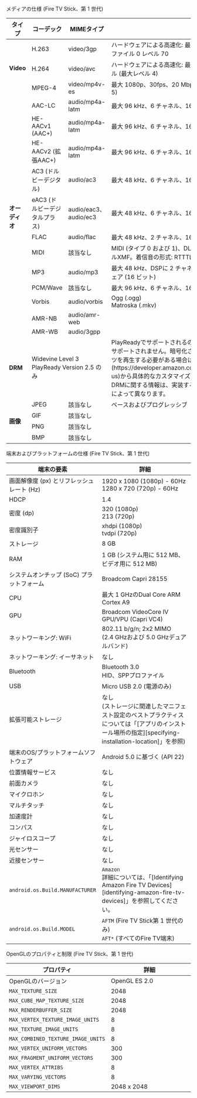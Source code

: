 <div class="subheading">メディアの仕様 (Fire TV Stick、第 1 世代)</div>

<table class="grid">
   <colgroup>
      <col width="10%" />
      <col width="17%" />
      <col width="15%" />
      <col width="38%" />
   </colgroup>
   <thead>
      <tr class="header">
         <th>タイプ</th>
         <th>コーデック</th>
         <th>MIMEタイプ</th>
         <th>詳細</th>
      </tr>
   </thead>
    <tr>
         <td class="white" rowspan="3"><b>Video</b></td>
         <td class="white">H.263</td>
         <td class="white">video/3gp</td>
         <td class="white">ハードウェアによる高速化: 最大WVGA (800 x 400)、30fps、6 Mbps、プロファイル 0 レベル 70</td>
      </tr>
      <tr>
         <td class="white">H.264</td>
         <td class="white">video/avc</td>
         <td class="white">ハードウェアによる高速化: 最大 1080p、30fps、20 Mbps、ハイプロファイル (最大レベル 4)</td>
      </tr>
       <tr>
          <td class="white">MPEG-4</td>
          <td class="white">video/mp4v-es</td>
          <td class="white">最大 1080p、30fps、20 Mbps、アドバンスドシンプルプロファイル (レベル 5)</td>
       </tr>
 <tr>
      <td class="gray" rowspan="12"><b>オーディオ</b></td>
      <td class="gray">AAC-LC</td>
      <td class="gray">audio/mp4a-latm</td>
      <td class="gray">最大 96 kHz、6 チャネル、16 ビットおよび 24 ビット</td>
   </tr>
   <tr>
      <td class="gray">HE-AACv1 (AAC+)</td>
      <td class="gray">audio/mp4a-latm</td>
      <td class="gray">最大 96 kHz、6 チャネル、16 ビットおよび 24 ビット</td>
   </tr>
   <tr>
      <td class="gray">HE-AACv2 (拡張AAC+)</td>
      <td class="gray">audio/mp4a-latm</td>
      <td class="gray">最大 96 kHz、6 チャネル、16 ビットおよび 24 ビット</td>
   </tr>
   <tr>
      <td class="gray">AC3 (ドルビーデジタル)</td>
      <td class="gray">audio/ac3</td>
      <td class="gray">最大 48 kHz、6 チャネル、16 ビットおよび 24 ビット</td>
   </tr>
   <tr>
      <td class="gray">eAC3 (ドルビーデジタルプラス)</td>
      <td class="gray">audio/eac3、audio/ec3</td>
      <td class="gray">最大 48 kHz、6 チャネル、16 ビットおよび 24 ビット</td>
   </tr>
   <tr>
      <td class="gray">FLAC</td>
      <td class="gray">audio/flac</td>
      <td class="gray">最大 48 kHz、2 チャネル、16 ビットと 24 ビット (24 ビットはディザなし)</td>
   </tr>
   <tr>
      <td class="gray">MIDI</td>
      <td class="gray">該当なし</td>
      <td class="gray">MIDI (タイプ 0 および 1)、DLS (バージョン 1 および 2)、XMF、およびモバイルXMF。着信音の形式: RTTTL/RTX、OTA、およびiMelody</td>
   </tr>
   <tr>
      <td class="gray">MP3</td>
      <td class="gray">audio/mp3</td>
      <td class="gray">最大 48 kHz、DSPに 2 チャネル (16 ビットおよび 24 ビット) およびソフトウェア (16 ビット)</td>
   </tr>
   <tr>
      <td class="gray">PCM/Wave</td>
      <td class="gray">該当なし</td>
      <td class="gray">最大 96 kHz、6 チャネル、16 ビットおよび 24 ビット</td>
   </tr>
   <tr>
      <td class="gray">Vorbis</td>
      <td class="gray">audio/vorbis</td>
      <td class="gray">Ogg (.ogg)<br/>Matroska (.mkv)</td>
   </tr>
    <tr>
    <td class="gray">AMR-NB</td>
    <td class="gray">audio/amr-web</td>
    <td class="gray"></td>
    </tr>
     <tr>
     <td class="gray">AMR-WB</td>
     <td class="gray">audio/3gpp</td>
     <td class="gray"></td>
     </tr>
    <tr>
       <td class="white"><b>DRM</b></td>
       <td class="white" colspan="2">Widevine Level 3 <br/> PlayReady Version 2.5 のみ</td>
       <td class="white" markdown="span">PlayReadyでサポートされるのは暗号化されたビデオだけです。オーディオはサポートされません。暗号化されたオーディオとビデオの両方を含むコンテンツを再生する必要がある場合は、[こちら](https://developer.amazon.com/appsandservices/support/contact/contact-us)から具体的なカスタマイズの詳細と手順をお問い合わせください。その他のDRMに関する情報は、実装する[メディアプレーヤー][fire-tv-media-players]によって異なります。</td>
 </tr>
   <tr>
      <td class="gray" rowspan="4"><b>画像</b></td>
      <td class="gray">JPEG</td>
      <td class="gray">該当なし</td>
      <td class="gray">ベースおよびプログレッシブ</td>
   </tr>
   <tr>
      <td class="gray">GIF</td>
      <td class="gray">該当なし</td>
      <td class="gray"></td>
   </tr>
   <tr>
      <td class="gray">PNG</td>
      <td class="gray">該当なし</td>
      <td class="gray"></td>
   </tr>
   <tr>
      <td class="gray">BMP</td>
      <td class="gray">該当なし</td>
      <td class="gray"></td>
   </tr>     
</table>

<div class="subheading">端末およびプラットフォームの仕様 (Fire TV Stick、第 1 世代)</div>

<table class="grid">
   <colgroup>
      <col width="40%" />
      <col width="60%" />
   </colgroup>
  <thead>
    <tr>
      <th>端末の要素</th>
      <th>詳細</th>
    </tr>
  </thead>
  <tbody>
    <tr>
      <td>画面解像度 (px) とリフレッシュレート (Hz)</td>
      <td>1920 x 1080 (1080p) - 60Hz <br/> 
      1280 x 720 (720p) - 60Hz </td>
    </tr>
      <tr>
       <td>HDCP</td>
       <td>1.4</td>
     </tr>
    <tr>
      <td>密度 (dp)</td>
      <td>320 (1080p) <br /> 213 (720p)</td>
    </tr>
    <tr>
      <td>密度識別子</td>
      <td>xhdpi (1080p) <br /> tvdpi (720p)</td>
    </tr>
    <tr>
      <td>ストレージ</td>
      <td>8 GB</td>
    </tr>
    <tr>
      <td>RAM</td>
      <td>1 GB (システム用に 512 MB、ビデオ用に 512 MB)</td>
    </tr>
    <tr>
      <td>システムオンチップ (SoC) プラットフォーム</td>
      <td>Broadcom Capri 28155</td>
    </tr>
    <tr>
      <td>CPU</td>
      <td>最大 1 GHzのDual Core ARM Cortex A9</td>
    </tr>
    <tr>
      <td>GPU</td>
      <td>Broadcom VideoCore IV GPU/VPU (Capri VC4)</td>
    </tr>
    <tr>
      <td>ネットワーキング: WiFi</td>
      <td>802.11 b/g/n; 2x2 MIMO <br /> (2.4 GHzおよび 5.0 GHzデュアルバンド)</td>
    </tr>
    <tr>
      <td>ネットワーキング: イーサネット</td>
      <td>なし</td>
    </tr>
    <tr>
      <td>Bluetooth</td>
      <td>Bluetooth 3.0 <br /> HID、SPPプロファイル</td>
    </tr>
    <tr>
      <td>USB</td>
      <td>Micro USB 2.0 (電源のみ)</td>
    </tr>
    <tr>
      <td>拡張可能ストレージ</td>
      <td markdown="span">なし <br/>(ストレージに関連したマニフェスト設定のベストプラクティスについては「[アプリのインストール場所の指定][specifying-installation-location]」を参照)</td>
    </tr>
    <tr>
      <td>端末のOS/プラットフォームソフトウェア</td>
      <td>Android 5.0 に基づく (API 22)</td>
    </tr>
    <tr>
      <td>位置情報サービス</td>
      <td>なし</td>
    </tr>
    <tr>
      <td>前面カメラ</td>
      <td>なし</td>
    </tr>
    <tr>
      <td>マイクロホン</td>
      <td>なし</td>
    </tr>
    <tr>
      <td>マルチタッチ</td>
      <td>なし</td>
    </tr>
    <tr>
      <td>加速度計</td>
      <td>なし</td>
    </tr>
    <tr>
      <td>コンパス</td>
      <td>なし</td>
    </tr>
    <tr>
      <td>ジャイロスコープ</td>
      <td>なし</td>
    </tr>
    <tr>
      <td>光センサー</td>
      <td>なし</td>
    </tr>
    <tr>
      <td>近接センサー</td>
      <td>なし</td>
    </tr>
    <tr>
      <td><code>android.os.Build.MANUFACTURER</code></td>
      <td markdown="span"><code>Amazon</code> <br/>詳細については、「[Identifying Amazon Fire TV Devices][identifying-amazon-fire-tv-devices]」を参照してください。</td>
    </tr>
    <tr>
      <td><code>android.os.Build.MODEL</code></td>
      <td><code>AFTM</code> (Fire TV Stick第 1 世代のみ) <br/> <code>AFT*</code> (すべてのFire TV端末)</td>
    </tr>
  </tbody>
</table>


<div class="subheading">OpenGLのプロパティと制限 (Fire TV Stick、第 1 世代)</div>

<table class="grid">
   <colgroup>
      <col width="40%" />
      <col width="60%" />
   </colgroup>
  <thead>
    <tr>
      <th>プロパティ</th>
      <th>詳細</th>
    </tr>
  </thead>
  <tbody>
    <tr>
      <td>OpenGLのバージョン</td>
      <td>OpenGL ES 2.0</td>
    </tr>
    <tr>
      <td><code>MAX_TEXTURE_SIZE</code></td>
      <td>2048</td>
    </tr>
    <tr>
      <td><code>MAX_CUBE_MAP_TEXTURE_SIZE</code></td>
      <td>2048</td>
    </tr>
    <tr>
      <td><code>MAX_RENDERBUFFER_SIZE</code></td>
      <td>2048</td>
    </tr>
    <tr>
      <td><code>MAX_VERTEX_TEXTURE_IMAGE_UNITS</code></td>
      <td>8</td>
    </tr>
    <tr>
      <td><code>MAX_TEXTURE_IMAGE_UNITS</code></td>
      <td>8</td>
    </tr>
    <tr>
      <td><code>MAX_COMBINED_TEXTURE_IMAGE_UNITS</code></td>
      <td>8</td>
    </tr>
    <tr>
      <td><code>MAX_VERTEX_UNIFORM_VECTORS</code></td>
      <td>300</td>
    </tr>
    <tr>
      <td><code>MAX_FRAGMENT_UNIFORM_VECTORS</code></td>
      <td>300</td>
    </tr>
    <tr>
      <td><code>MAX_VERTEX_ATTRIBS</code></td>
      <td>8</td>
    </tr>
    <tr>
      <td><code>MAX_VARYING_VECTORS</code></td>
      <td>8</td>
    </tr>
    <tr>
      <td><code>MAX_VIEWPORT_DIMS</code></td>
      <td>2048 x 2048</td>
    </tr>
  </tbody>
</table>
